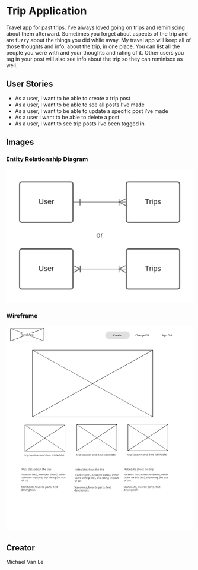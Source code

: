 # Trip Application

Travel app for past trips. I’ve always loved going on trips and reminiscing about them afterward. Sometimes you forget about aspects of the trip and are fuzzy about the things you did while away. My travel app will keep all of those thoughts and info, about the trip, in one place. You can list all the people you were with and your thoughts and rating of it. Other users you tag in your post will also see info about the trip so they can reminisce as well.

## User Stories
- As a user, I want to be able to create a trip post
- As a user, I want to be able to see all posts I’ve made
- As a user, I want to be able to update a specific post i’ve made
- As a user I want to be able to delete a post
- As a user, I want to see trip posts i’ve been tagged in

## Images
### Entity Relationship Diagram
![Trip App ERD](https://github.com/miketocoding/trip-app-client/blob/main/travel-app-erd.png)

### Wireframe
![Trip App Wireframe](https://github.com/miketocoding/trip-app-client/blob/main/travel-app-wireframe.png)

## Creator
Michael Van Le
